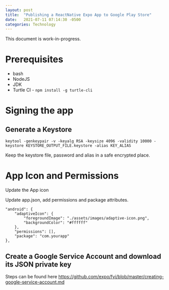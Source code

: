 ```yaml
---
layout: post
title:  "Publishing a ReactNative Expo App to Google Play Store"
date:   2021-07-11 07:14:30 -0500
categories: Technology
---
```


This document is work-in-progress.

# Prerequisites
- bash
- NodeJS
- JDK
- Turtle CI - `npm install -g turtle-cli`

# Signing the app

## Generate a Keystore

```
keytool -genkeypair -v -keyalg RSA -keysize 4096 -validity 10000 -keystore KEYSTORE_OUTPUT_FILE.keystore -alias KEY_ALIAS
```
Keep the keystore file, password and alias in a safe encrypted place.

# App Icon and Permissions

Update the App icon

Update app.json, add permissions and package attributes.

```
"android": {
    "adaptiveIcon": {
        "foregroundImage": "./assets/images/adaptive-icon.png",
        "backgroundColor": "#ffffff"
    },
    "permissions": [], 
    "package": "com.yourapp"
},
```

## Create a Google Service Account and download its JSON private key

Steps can be found here https://github.com/expo/fyi/blob/master/creating-google-service-account.md


